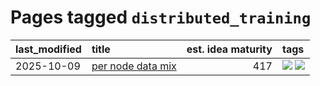 # Pages tagged `distributed_training`

|last_modified|title|est. idea maturity|tags
|:---|:---|---:|:---|
|2025-10-09|[per node data mix](../per_dp_data_mix.md)|417|[![](https://img.shields.io/badge/tag-distributed_training-d2ea1b)](../tags/distributed_training.md) [![](https://img.shields.io/badge/tag-experimental-b08442)](../tags/experimental.md)|
